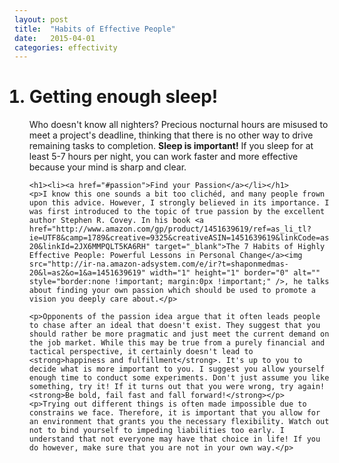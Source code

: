 ```yaml
---
layout: post
title:  "Habits of Effective People"
date:   2015-04-01
categories: effectivity
---
```


<ol>
	<h1><li>Getting enough sleep!</li></h1>
	<p>Who doesn't know all nighters? Precious nocturnal hours are misused to meet a project's deadline, thinking that there is no other way to drive remaining tasks to completion. <strong>Sleep is important!</strong> If you sleep for at least 5-7 hours per night, you can work faster and more effective because your mind is sharp and clear.</p>
	
	<h1><li><a href="#passion">Find your Passion</a></li></h1>
	<p>I know this one sounds a bit too clichéd, and many people frown upon this advice. However, I strongly believed in its importance. I was first introduced to the topic of true passion by the excellent author Stephen R. Covey. In his book <a href="http://www.amazon.com/gp/product/1451639619/ref=as_li_tl?ie=UTF8&camp=1789&creative=9325&creativeASIN=1451639619&linkCode=as2&tag=shaponmedmas-20&linkId=2JX6MMPQLT5KA6RH" target="_blank">The 7 Habits of Highly Effective People: Powerful Lessons in Personal Change</a><img src="http://ir-na.amazon-adsystem.com/e/ir?t=shaponmedmas-20&l=as2&o=1&a=1451639619" width="1" height="1" border="0" alt="" style="border:none !important; margin:0px !important;" />, he talks about finding your own passion which should be used to promote a vision you deeply care about.</p>
	
	<p>Opponents of the passion idea argue that it often leads people to chase after an ideal that doesn't exist. They suggest that you should rather be more pragmatic and just meet the current demand on the job market. While this may be true from a purely financial and tactical perspective, it certainly doesn't lead to <strong>happiness and fulfillment</strong>. It's up to you to decide what is more important to you. I suggest you allow yourself enough time to conduct some experiments. Don't just assume you like something, try it! If it turns out that you were wrong, try again! <strong>Be bold, fail fast and fall forward!</strong></p>
	<p>Trying out different things is often made impossible due to constrains we face. Therefore, it is important that you allow for an environment that grants you the necessary flexibility. Watch out not to bind yourself to impeding liabilities too early. I understand that not everyone may have that choice in life! If you do however, make sure that you are not in your own way.</p>


</ol>

